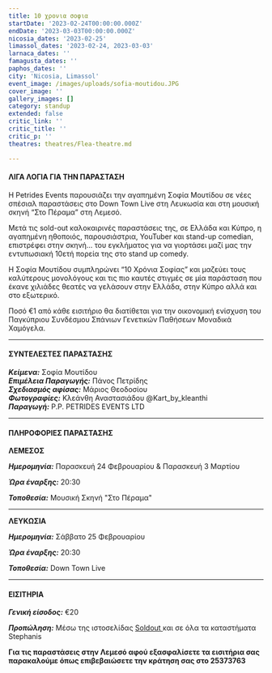 ```yaml
---
title: 10 χρονια σοφια
startDate: '2023-02-24T00:00:00.000Z'
endDate: '2023-03-03T00:00:00.000Z'
nicosia_dates: '2023-02-25'
limassol_dates: '2023-02-24, 2023-03-03'
larnaca_dates: ''
famagusta_dates: ''
paphos_dates: ''
city: 'Nicosia, Limassol'
event_image: /images/uploads/sofia-moutidou.JPG
cover_image: ''
gallery_images: []
category: standup
extended: false
critic_link: ''
critic_title: ''
critic_p: ''
theatres: theatres/Flea-theatre.md

---
```

#### ΛΙΓΑ ΛΟΓΙΑ ΓΙΑ ΤΗΝ ΠΑΡΑΣΤΑΣΗ

Η Petrides Events παρουσιάζει την αγαπημένη Σοφία Μουτίδου σε νέες σπέσιαλ παραστάσεις στο Down Town Live στη Λευκωσία και στη μουσική σκηνή “Στο Πέραμα” στη Λεμεσό.

Μετά τις sold-out καλοκαιρινές παραστάσεις της, σε Ελλάδα και Κύπρο, η αγαπημένη ηθοποιός, παρουσιάστρια, YouTuber και stand-up comedian, επιστρέφει στην σκηνή... του εγκλήματος για να γιορτάσει μαζί μας την εντυπωσιακή 10ετή πορεία της στο stand up comedy.

Η Σοφία Μουτίδου συμπληρώνει “10 Χρόνια Σοφίας” και μαζεύει τους καλύτερους μονολόγους και τις πιο καυτές στιγμές σε μία παράσταση που έκανε χιλιάδες θεατές να γελάσουν στην Ελλάδα, στην Κύπρο αλλά και στο εξωτερικό.

Ποσό €1 από κάθε εισιτήριο θα διατίθεται για την οικονομική ενίσχυση του Παγκύπριου Συνδέσμου Σπάνιων Γενετικών Παθήσεων Μοναδικά Χαμόγελα.

***

#### ΣΥΝΤΕΛΕΣΤΕΣ ΠΑΡΑΣΤΑΣΗΣ

***Κείμενα:*** Σοφία Μουτίδου\
***Επιμέλεια Παραγωγής:*** Πάνος Πετρίδης\
***Σχεδιασμός αφίσας:*** Μάριος Θεοδοσίου\
***Φωτογραφίες:*** Κλεάνθη Αναστασιάδου @Kart\_by\_kleanthi\
***Παραγωγή:*** P.P. PETRIDES EVENTS LTD

***

#### ΠΛΗΡΟΦΟΡΙΕΣ ΠΑΡΑΣΤΑΣΗΣ

**ΛΕΜΕΣΟΣ**

***Ημερομηνία:*** Παρασκευή 24 Φεβρουαρίου & Παρασκευή 3 Μαρτίου

***Ώρα έναρξης:*** 20:30

***Τοποθεσία:*** Μουσική Σκηνή "Στο Πέραμα"

***

**ΛΕΥΚΩΣΙΑ**

***Ημερομηνία:*** Σάββατο 25 Φεβρουαρίου

***Ώρα έναρξης:*** 20:30

***Τοποθεσία:*** Down Town Live

***

#### ΕΙΣΙΤΗΡΙΑ

***Γενική είσοδος:*** €20

***Προπώληση:*** Μέσω της ιστοσελίδας [Soldout ](https://www.soldoutticketbox.com/sofia-moutidou-stand-up-jan-feb-2023/?lang=el "")και σε όλα τα καταστήματα Stephanis

**Για τις παραστάσεις στην Λεμεσό αφού εξασφαλίσετε τα εισιτήρια σας παρακαλούμε όπως επιβεβαιώσετε την κράτηση σας στο 25373763**
